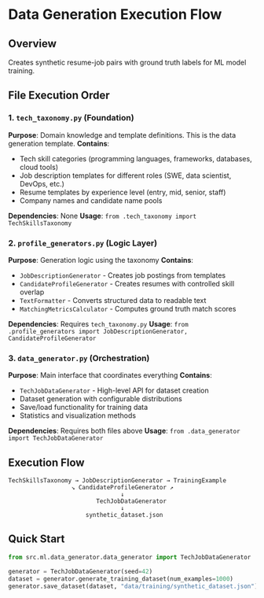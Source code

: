 # Data Generation Execution Flow

## Overview
Creates synthetic resume-job pairs with ground truth labels for ML model training.

## File Execution Order

### 1. `tech_taxonomy.py` (Foundation)
**Purpose**: Domain knowledge and template definitions. This is the data generation template.
**Contains**: 
- Tech skill categories (programming languages, frameworks, databases, cloud tools)
- Job description templates for different roles (SWE, data scientist, DevOps, etc.)
- Resume templates by experience level (entry, mid, senior, staff)
- Company names and candidate name pools

**Dependencies**: None
**Usage**: `from .tech_taxonomy import TechSkillsTaxonomy`

### 2. `profile_generators.py` (Logic Layer)
**Purpose**: Generation logic using the taxonomy
**Contains**:
- `JobDescriptionGenerator` - Creates job postings from templates
- `CandidateProfileGenerator` - Creates resumes with controlled skill overlap
- `TextFormatter` - Converts structured data to readable text
- `MatchingMetricsCalculator` - Computes ground truth match scores

**Dependencies**: Requires `tech_taxonomy.py`
**Usage**: `from .profile_generators import JobDescriptionGenerator, CandidateProfileGenerator`

### 3. `data_generator.py` (Orchestration)
**Purpose**: Main interface that coordinates everything
**Contains**:
- `TechJobDataGenerator` - High-level API for dataset creation
- Dataset generation with configurable distributions
- Save/load functionality for training data
- Statistics and visualization methods

**Dependencies**: Requires both files above
**Usage**: `from .data_generator import TechJobDataGenerator`

## Execution Flow
```
TechSkillsTaxonomy → JobDescriptionGenerator → TrainingExample
                  ↘ CandidateProfileGenerator ↗
                                ↓
                         TechJobDataGenerator
                                ↓
                      synthetic_dataset.json
```

## Quick Start
```python
from src.ml.data_generator.data_generator import TechJobDataGenerator

generator = TechJobDataGenerator(seed=42)
dataset = generator.generate_training_dataset(num_examples=1000)
generator.save_dataset(dataset, "data/training/synthetic_dataset.json")
```
